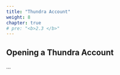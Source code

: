 ```yaml
---
title: "Thundra Account"
weight: 8
chapter: true
# pre: "<b>2.3 </b>"
---
```


## Opening a Thundra Account

...
